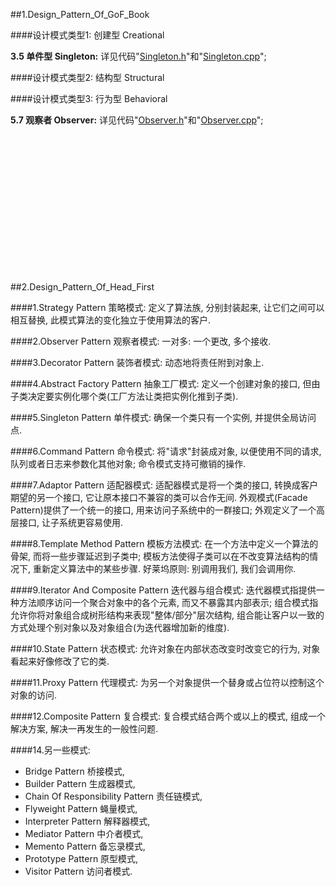##1.Design_Pattern_Of_GoF_Book

####设计模式类型1: 创建型 Creational

<strong>3.5 单件型 Singleton:</strong> 详见代码"[Singleton.h](file:./Singleton.h)"和"[Singleton.cpp](file:./Singleton.cpp)";

####设计模式类型2: 结构型 Structural


####设计模式类型3: 行为型 Behavioral

<strong>5.7 观察者 Observer:</strong> 详见代码"[Observer.h](file:./Observer.h)"和"[Observer.cpp](file:./Observer.cpp)";





<br/><br/><br/><br/><br/><br/><br/><br/><br/><br/><br/><br/><br/>

##2.Design_Pattern_Of_Head_First

####1.Strategy Pattern 策略模式:
定义了算法族, 分别封装起来, 让它们之间可以相互替换, 此模式算法的变化独立于使用算法的客户.

####2.Observer Pattern 观察者模式:
一对多: 一个更改, 多个接收.

####3.Decorator Pattern 装饰者模式:
动态地将责任附到对象上.

####4.Abstract Factory Pattern 抽象工厂模式:
定义一个创建对象的接口, 但由子类决定要实例化哪个类(工厂方法让类把实例化推到子类).

####5.Singleton Pattern 单件模式:
确保一个类只有一个实例, 并提供全局访问点.

####6.Command Pattern 命令模式:
将"请求"封装成对象, 以便使用不同的请求, 队列或者日志来参数化其他对象; 命令模式支持可撤销的操作.

####7.Adaptor Pattern 适配器模式:
适配器模式是将一个类的接口, 转换成客户期望的另一个接口, 它让原本接口不兼容的类可以合作无间. 外观模式(Facade Pattern)提供了一个统一的接口, 用来访问子系统中的一群接口; 外观定义了一个高层接口, 让子系统更容易使用.

####8.Template Method Pattern 模板方法模式:
在一个方法中定义一个算法的骨架, 而将一些步骤延迟到子类中; 模板方法使得子类可以在不改变算法结构的情况下, 重新定义算法中的某些步骤. 好莱坞原则: 别调用我们, 我们会调用你.

####9.Iterator And Composite Pattern 迭代器与组合模式:
迭代器模式指提供一种方法顺序访问一个聚合对象中的各个元素, 而又不暴露其内部表示; 组合模式指允许你将对象组合成树形结构来表现"整体/部分"层次结构, 组合能让客户以一致的方式处理个别对象以及对象组合(为迭代器增加新的维度).

####10.State Pattern 状态模式:
允许对象在内部状态改变时改变它的行为, 对象看起来好像修改了它的类.

####11.Proxy Pattern 代理模式:
为另一个对象提供一个替身或占位符以控制这个对象的访问.

####12.Composite Pattern 复合模式:
复合模式结合两个或以上的模式, 组成一个解决方案, 解决一再发生的一般性问题.

####14.另一些模式:

* Bridge Pattern 桥接模式,
* Builder Pattern 生成器模式,
* Chain Of Responsibility Pattern 责任链模式,
* Flyweight Pattern 蝇量模式,
* Interpreter Pattern 解释器模式,
* Mediator Pattern 中介者模式,
* Memento Pattern 备忘录模式,
* Prototype Pattern 原型模式,
* Visitor Pattern 访问者模式.
